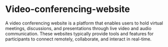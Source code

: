 # Video-conferencing-website
A video conferencing website is a platform that enables users to hold virtual meetings, discussions, and presentations through live video and audio communication. These websites typically provide tools and features for participants to connect remotely, collaborate, and interact in real-time. 

